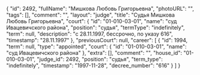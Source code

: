 {
    "id": 2492,
    "fullName": "Мишкова Любовь Григорьевна",
    "photoURL": "",
    "tags": [],
    "comment": "",
    "layout": "judge",
    "title": "Судья Мишкова Любовь Григорьевна",
    "court": {
        "id": "01-010-03-01",
        "name": "суд Ивацевичского района",
        "position": "судья",
        "termType": "indefinitely",
        "term": null,
        "description": "c 28.11.1997, бессрочно, по указу 616",
        "timestamp": "28.11.1997"
    },
    "previousCourt": null,
    "career": [
        {
            "id": 1994,
            "term": null,
            "type": "appointed",
            "court": {
                "id": "01-010-03-01",
                "name": "суд Ивацевичского района"
            },
            "extra": [],
            "comment": "",
            "house_id": "01-010-03-01",
            "judge_id": 2492,
            "position": "судья",
            "term_type": "indefinitely",
            "timestamp": "1997-11-28",
            "decree_number": "616"
        }
    ]
}